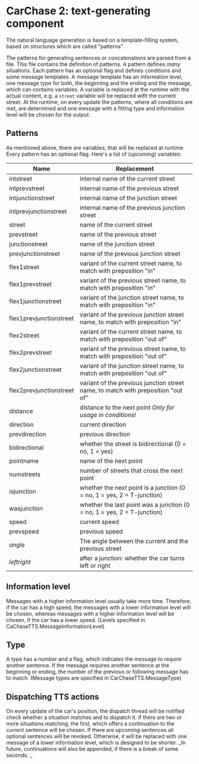 # CarChase 2: text-generating component

The natural language generation is based on a template-filling system, based on 
structures which are called "patterns".

The patterns for generating sentences or concatenations are parsed from a file. This
file contains the definition of patterns. A pattern defines _many_ situations.
Each pattern has an optional flag and defines conditions and some message 
templates. A message template has an information level, one message type for both, 
the beginning and the ending and the message, which can contains variables. A 
variable is replaced at the runtime with the actual content, e.g. a `street` variable 
will be replaced with the current street. At the runtime, on every update the 
patterns, where all conditions are met, are determined and one message with a fitting
type and information level will be chosen for the output.

## Patterns
As mentioned above, there are variables, that will be replaced at runtime. Every pattern
has an optional flag.
Here's a list of 
(_upcoming_) variables:

| Name | Replacement |
| ---- | ----------- |
| intstreet | internal name of the current street |
| intprevstreet | internal name of the previous street |
| intjunctionstreet | internal name of the junction street |
| intprevjunctionstreet | internal name of the previous junction street |
| street | name of the current street |
| prevstreet | name of the previous street |
| junctionstreet | name of the junction street |
| prevjunctionstreet | name of the previous junction street |
| flex1street | variant of the current street name, to match with preposition "in" |
| flex1prevstreet | variant of the previous street name, to match with preposition "in" |
| flex1junctionstreet | variant of the junction street name, to match with preposition "in" |
| flex1prevjunctionstreet | variant of the previous junction street name, to match with preposition "in" |
| flex2street | variant of the current street name, to match with preposition "out of" |
| flex2prevstreet | variant of the previous street name, to match with preposition "out of" |
| flex2junctionstreet | variant of the junction street name, to match with preposition "out of" |
| flex2prevjunctionstreet | variant of the previous junction street name, to match with preposition "out of" |
| distance | distance to the next point _Only for usage in conditions!_ |
| direction | current direction |
| prevdirection | previous direction |
| bidirectional | whether the street is bidirectional (0 = no, 1 = yes) |
| pointname | name of the next point |
| numstreets | number of streets that cross the next point |
| isjunction | whether the next point is a junction (0 = no, 1 = yes, 2 = T-junction) |
| wasjunction | whether the last point was a junction (0 = no, 1 = yes, 2 = T-junction) |
| speed | current speed |
| prevspeed | previous speed |
| _angle_ | The angle between the current and the previous street |
| _leftright_ | after a junction: whether the car turns left or right |

## Information level
Messages with a higher information level usually take
more time. Therefore, if the car has a high speed, the messages with a lower
information level will be chosen, whereas messages with a higher information
level will be chosen, if the car has a lower speed. (Levels specified in
    CaChaseTTS.MessageInformationLevel)

## Type
A type has a number and a flag, which indicates the message to require another
sentence. If the message requires another sentence at the beginning or ending,
the number of the previous or following message has to match. (Message types are
    specified in CarChaseTTS.MessageType)

## Dispatching TTS actions
On every update of the car's position, the dispatch thread will be notified
check whether a situation matches and to dispatch it. If there are two or more
situations matching, the first, which offers a continuation to the current
sentence will be chosen. If there are upcoming sentences
all optional sentences will be
revoked. Otherwise, it will be replaced
with one message of a lower information level, which is designed to be shorter.
_In future, continuations will also be appended, if there is a 
break of some seconds. _
